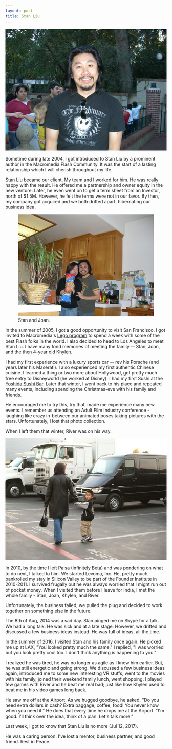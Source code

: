```yaml
---
layout: post
title: Stan Liu
---
```


![Stan Liu)](/static/2017/stan-liu.jpg)

Sometime during late 2004, I got introduced to Stan Liu by a prominent author in the Macromedia Flash Community. It was the start of a lasting relationship which I will cherish throughout my life.

Stan Liu became our client. My team and I worked for him. He was really happy with the result. He offered me a partnership and owner equity in the new venture. Later, he even went on to get a term sheet from an Investor, north of $1.5M. However, he felt the terms were not in our favor. By then, my company got acquired and we both drifted apart, hibernating our business idea.

<figure class="feature">
  <img src="/static/2017/stan-joan.jpg" alt="Stan and Joan" loading="lazy">
  <figcaption>
    Stan and Joan.
  </figcaption>
</figure>

In the summer of 2005, I got a good opportunity to visit San Francisco. I got invited to Macromedia's <a href="https://www.flickr.com/photos/brajeshwar/sets/72057594081435036">Lego program</a> to spend a week with some of the best Flash folks in the world. I also decided to head to Los Angeles to meet Stan Liu. I have many fond memories of meeting the family -- Stan, Joan, and the then 4-year old Khylen.

I had my first experience with a luxury sports car -- rev his Porsche (and years later his Maserati). I also experienced my first authentic Chinese cuisine. I learned a thing or two more about Hollywood, got pretty much free entry to Disneyworld (he worked at Disney). I had my first Sushi at the <a href="https://www.yelp.com/biz/yoshida-san-marino-2">Yoshida Sushi Bar</a>. Later that winter, I went back to his place and repeated many events, including spending the Christmas-eve with his family and friends.

He encouraged me to try this, try that, made me experience many new events. I remember us attending an Adult Film Industry conference - laughing like crazy in-between our animated poses taking pictures with the stars. Unfortunately, I lost that photo collection.

When I left them that winter, River was on his way.

![Joan and Khylen)](/static/2017/joan-khylen.jpg)

In 2010, by the time I left Paisa (Infinitely Beta) and was pondering on what to do next, I talked to him. We started Levoma, Inc. He, pretty much, bankrolled my stay in Silicon Valley to be part of the Founder Institute in 2010-2011. I survived frugally but he was always worried that I might run out of pocket money.  When I visited them before I leave for India, I met the whole family - Stan, Joan, Khylen, and River.

Unfortunately, the business failed; we pulled the plug and decided to work together on something else in the future.

The 8th of Aug, 2014 was a sad day. Stan pinged me on Skype for a talk. We had a long talk. He was sick and at a late stage. However, we drifted and discussed a few business ideas instead. He was full of ideas, all the time.

In the summer of 2016, I visited Stan and his family once again. He picked me up at LAX, "You looked pretty much the same." I replied, "I was worried but you look pretty cool too. I don't think anything is happening to you."

I realized he was tired, he was no longer as agile as I knew him earlier. But, he was still energetic and going strong. We discussed a few business ideas again, introduced me to some new interesting VR stuffs, went to the movies with his family, joined their weekend family lunch, went shopping. I played few games with River and he beat me real bad; just like how Khylen used to beat me in his video games long back.

He saw me off at the Airport. As we hugged goodbye, he asked, "Do you need extra dollars in cash? Extra baggage, coffee, food! You never know when you need it." He does that every time he drops me at the Airport. "I'm good. I'll think over the idea, think of a plan. Let's talk more."

Last week, I got to know that Stan Liu is no more (Jul 12, 2017).

He was a caring person. I've lost a mentor, business partner, and good friend. Rest in Peace.
